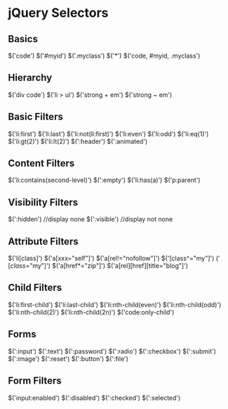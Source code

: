 # jQuery Selectors

## Basics
$('code')
$('#myid')
$('.myclass')
$('*')
$('code, #myid, .myclass')

## Hierarchy

$('div code')
$('li > ul')
$('strong + em')
$('strong ~ em')

## Basic Filters

$('li:first')
$('li:last')
$('li:not(li:first)')
$('li:even')
$('li:odd')
$('li:eq(1)')
$('li:gt(2)')
$('li:lt(2)')
$(':header')
$(':animated')

## Content Filters

$('li:contains(second-level)')
$(':empty')
$('li:has(a)')
$('p:parent')

## Visibility Filters

$(':hidden') //display none
$(':visible') //display not none

## Attribute Filters

$('li[class]')
$('a[xxx="self"]')
$('a[rel!="nofollow"]')
$('[class^="my"]')
$('[class$="my"]')
$('a[href*="zip"]')
$('a[rel][href][title="blog"]')

## Child Filters

$('li:first-child')
$('li:last-child')
$('li:nth-child(even)')
$('li:nth-child(odd)')
$('li:nth-child(2)')
$('li:nth-child(2n)')
$('code:only-child')

## Forms

$(':input')
$(':text')
$(':password')
$(':radio')
$(':checkbox')
$(':submit')
$(':image')
$(':reset')
$(':button')
$(':file')

## Form Filters

$('input:enabled')
$(':disabled')
$(':checked')
$(':selected')
